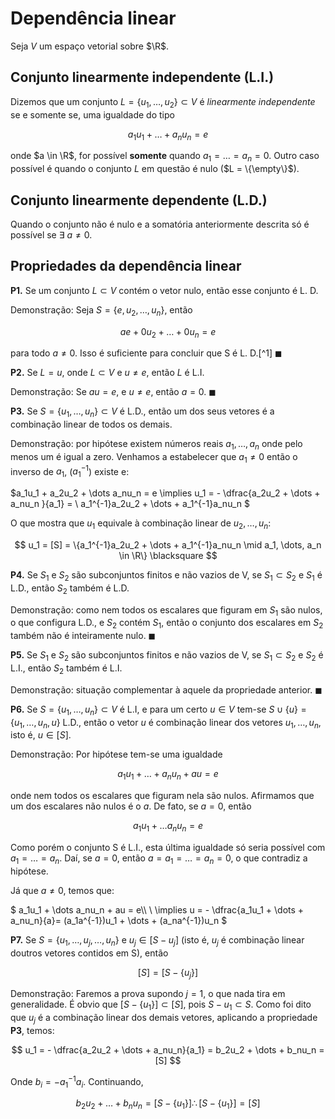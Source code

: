 # Dependência linear

Seja $V$ um espaço vetorial sobre $\R$.

## Conjunto linearmente independente (L.I.)

Dizemos que um conjunto $L = \{u_1, \dots, u_2\} \subset V$ é *linearmente independente* se e somente se, uma igualdade do tipo

$$
a_1u_1 + \dots + a_nu_n = e
$$

onde $a \in \R$, for possível **somente** quando $a_1 = \dots = a_n = 0$. Outro caso possível é quando o conjunto $L$ em questão é nulo ($L = \{\empty\}$).

## Conjunto linearmente dependente (L.D.)

Quando o conjunto não é nulo e a somatória anteriormente descrita só é possível se $\exists\ a \not = 0$.

## Propriedades da dependência linear

**P1.** Se um conjunto $L \subset V$ contém o vetor nulo, então esse conjunto é L. D.

Demonstração: Seja $S = \{e, u_2, \dots, u_n\}$, então

$$
ae + 0u_2 + \dots + 0u_n = e
$$

para todo $a \not = 0$. Isso é suficiente para concluir que S é L. D.[^1] $\blacksquare$

**P2.** Se $L = {u}$, onde $L \subset V$ e $u \not = e$, então $L$ é L.I.

Demonstração: Se $au = e$, e $u \not = e$, então $a = 0$. $\blacksquare$

**P3.** Se $S = \{u_1, \dots, u_n\} \subset V$ é L.D., então um dos seus vetores é a combinação linear de todos os demais.

Demonstração: por hipótese existem números reais $a_1, \dots, a_n$ onde pelo menos um é igual a zero. Venhamos a estabelecer que $a_1 \not = 0$ então o inverso de $a_1$, ($a_1^{-1}$) existe e:

$a_1u_1 + a_2u_2 + \dots a_nu_n = e \implies
u_1 = - \dfrac{a_2u_2 + \dots + a_nu_n }{a_1} = \\ a_1^{-1}a_2u_2 + \dots +  a_1^{-1}a_nu_n
$ 

O que mostra que $u_1$ equivale à combinação linear de $u_2, \dots, u_n$:

$$
u_1 = [S] = \{a_1^{-1}a_2u_2 + \dots + a_1^{-1}a_nu_n \mid a_1, \dots, a_n \in \R\} \blacksquare
$$

**P4.** Se $S_1$ e $S_2$ são subconjuntos finitos e não vazios de V, se $S_1 \subset S_2$ e $S_1$ é L.D., então $S_2$ também é L.D.

Demonstração: como nem todos os escalares que figuram em $S_1$ são nulos, o que configura L.D., e $S_2$ contém $S_1$, então o conjunto dos escalares em $S_2$ também não é inteiramente nulo. $\blacksquare$

**P5.** Se $S_1$ e $S_2$ são subconjuntos finitos e não vazios de V, se $S_1 \subset S_2$ e $S_2$ é L.I., então $S_2$ também é L.I.

Demonstração: situação complementar à aquele da propriedade anterior. $\blacksquare$

**P6.** Se $S = \{u_1, \dots, u_n\} \subset V$ é L.I, e para um certo $u \in V$ tem-se $S \cup \{u\} = \{u_1, \dots, u_n, u\}$ L.D., então o vetor $u$ é combinação linear dos vetores $u_1, \dots, u_n$,  isto é, $u \in [S]$.

Demonstração: Por hipótese tem-se uma igualdade

$$
a_1u_1 + \dots + a_nu_n + au = e
$$

onde nem todos os escalares que figuram nela são nulos. Afirmamos que um dos escalares não nulos é o $a$. De fato, se $a = 0$, então

$$
a_1u_1 + \dots a_nu_n = e
$$

Como porém o conjunto S é L.I., esta última igualdade só seria possível com $a_1 = \dots = a_n$. Daí, se $a = 0$, então $a = a_1 = \dots = a_n = 0$, o que contradiz a hipótese.

Já que $a \not = 0$, temos que:

$
a_1u_1 + \dots a_nu_n + au = e\\\ \\
\implies u = - \dfrac{a_1u_1 + \dots + a_nu_n}{a}= (a_1a^{-1})u_1 + \dots + (a_na^{-1})u_n
$

**P7.** Se $S = \{u_1, \dots, u_j, \dots, u_n\}$ e $u_j \in [S - {u_j}]$ (isto é, $u_j$ é combinação linear doutros vetores contidos em S), então

$$
[S] = [S - \{u_j\}]
$$

Demonstração: Faremos a prova supondo $j = 1$, o que nada tira em generalidade. É obvio que $[S - \{u_1\}] \subset [S]$, pois $S - {u_1} \subset S$. Como foi dito que $u_j$ é a combinação linear dos demais vetores, aplicando a propriedade **P3**, temos:

$$
u_1 = - \dfrac{a_2u_2 +  \dots + a_nu_n}{a_1} = b_2u_2 + \dots + b_nu_n = [S]
$$

Onde $b_i = -a_1^{-1}a_i$. Continuando,

$$
b_2u_2 + \dots + b_nu_n = [S - \{u_1\}] \therefore [S - \{u_1\}] = [S]
$$